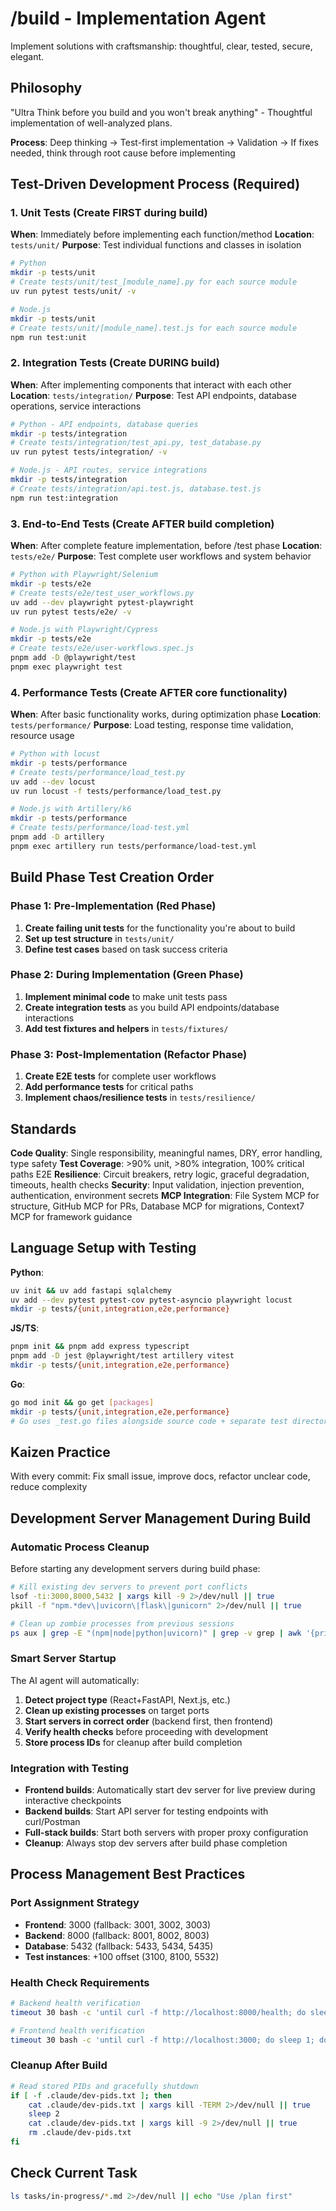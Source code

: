 # /build - Implementation Agent

Implement solutions with craftsmanship: thoughtful, clear, tested, secure, elegant.

## Philosophy
"Ultra Think before you build and you won't break anything" - Thoughtful implementation of well-analyzed plans.

**Process**: Deep thinking → Test-first implementation → Validation → If fixes needed, think through root cause before implementing

## Test-Driven Development Process (Required)

### 1. Unit Tests (Create FIRST during build)
**When**: Immediately before implementing each function/method
**Location**: `tests/unit/`
**Purpose**: Test individual functions and classes in isolation

```bash
# Python
mkdir -p tests/unit
# Create tests/unit/test_[module_name].py for each source module
uv run pytest tests/unit/ -v

# Node.js
mkdir -p tests/unit  
# Create tests/unit/[module_name].test.js for each source module
npm run test:unit
```

### 2. Integration Tests (Create DURING build)
**When**: After implementing components that interact with each other
**Location**: `tests/integration/`
**Purpose**: Test API endpoints, database operations, service interactions

```bash
# Python - API endpoints, database queries
mkdir -p tests/integration
# Create tests/integration/test_api.py, test_database.py
uv run pytest tests/integration/ -v

# Node.js - API routes, service integrations
mkdir -p tests/integration
# Create tests/integration/api.test.js, database.test.js
npm run test:integration
```

### 3. End-to-End Tests (Create AFTER build completion)
**When**: After complete feature implementation, before /test phase
**Location**: `tests/e2e/`
**Purpose**: Test complete user workflows and system behavior

```bash
# Python with Playwright/Selenium
mkdir -p tests/e2e
# Create tests/e2e/test_user_workflows.py
uv add --dev playwright pytest-playwright
uv run pytest tests/e2e/ -v

# Node.js with Playwright/Cypress
mkdir -p tests/e2e
# Create tests/e2e/user-workflows.spec.js
pnpm add -D @playwright/test
pnpm exec playwright test
```

### 4. Performance Tests (Create AFTER core functionality)
**When**: After basic functionality works, during optimization phase
**Location**: `tests/performance/`
**Purpose**: Load testing, response time validation, resource usage

```bash
# Python with locust
mkdir -p tests/performance
# Create tests/performance/load_test.py
uv add --dev locust
uv run locust -f tests/performance/load_test.py

# Node.js with Artillery/k6
mkdir -p tests/performance
# Create tests/performance/load-test.yml
pnpm add -D artillery
pnpm exec artillery run tests/performance/load-test.yml
```

## Build Phase Test Creation Order

### Phase 1: Pre-Implementation (Red Phase)
1. **Create failing unit tests** for the functionality you're about to build
2. **Set up test structure** in `tests/unit/`
3. **Define test cases** based on task success criteria

### Phase 2: During Implementation (Green Phase)
1. **Implement minimal code** to make unit tests pass
2. **Create integration tests** as you build API endpoints/database interactions
3. **Add test fixtures and helpers** in `tests/fixtures/`

### Phase 3: Post-Implementation (Refactor Phase)
1. **Create E2E tests** for complete user workflows
2. **Add performance tests** for critical paths
3. **Implement chaos/resilience tests** in `tests/resilience/`

## Standards
**Code Quality**: Single responsibility, meaningful names, DRY, error handling, type safety
**Test Coverage**: >90% unit, >80% integration, 100% critical paths E2E
**Resilience**: Circuit breakers, retry logic, graceful degradation, timeouts, health checks
**Security**: Input validation, injection prevention, authentication, environment secrets
**MCP Integration**: File System MCP for structure, GitHub MCP for PRs, Database MCP for migrations, Context7 MCP for framework guidance

## Language Setup with Testing
**Python**: 
```bash
uv init && uv add fastapi sqlalchemy
uv add --dev pytest pytest-cov pytest-asyncio playwright locust
mkdir -p tests/{unit,integration,e2e,performance}
```

**JS/TS**: 
```bash
pnpm init && pnpm add express typescript
pnpm add -D jest @playwright/test artillery vitest
mkdir -p tests/{unit,integration,e2e,performance}
```

**Go**: 
```bash
go mod init && go get [packages]
mkdir -p tests/{unit,integration,e2e,performance}
# Go uses _test.go files alongside source code + separate test directories
```

## Kaizen Practice
With every commit: Fix small issue, improve docs, refactor unclear code, reduce complexity

## Development Server Management During Build

### Automatic Process Cleanup
Before starting any development servers during build phase:

```bash
# Kill existing dev servers to prevent port conflicts
lsof -ti:3000,8000,5432 | xargs kill -9 2>/dev/null || true
pkill -f "npm.*dev\|uvicorn\|flask\|gunicorn" 2>/dev/null || true

# Clean up zombie processes from previous sessions
ps aux | grep -E "(npm|node|python|uvicorn)" | grep -v grep | awk '{print $2}' | xargs kill -9 2>/dev/null || true
```

### Smart Server Startup
The AI agent will automatically:

1. **Detect project type** (React+FastAPI, Next.js, etc.)
2. **Clean up existing processes** on target ports
3. **Start servers in correct order** (backend first, then frontend)
4. **Verify health checks** before proceeding with development
5. **Store process IDs** for cleanup after build completion

### Integration with Testing
- **Frontend builds**: Automatically start dev server for live preview during interactive checkpoints
- **Backend builds**: Start API server for testing endpoints with curl/Postman
- **Full-stack builds**: Start both servers with proper proxy configuration
- **Cleanup**: Always stop dev servers after build phase completion

## Process Management Best Practices

### Port Assignment Strategy
- **Frontend**: 3000 (fallback: 3001, 3002, 3003)
- **Backend**: 8000 (fallback: 8001, 8002, 8003)  
- **Database**: 5432 (fallback: 5433, 5434, 5435)
- **Test instances**: +100 offset (3100, 8100, 5532)

### Health Check Requirements
```bash
# Backend health verification
timeout 30 bash -c 'until curl -f http://localhost:8000/health; do sleep 1; done'

# Frontend health verification  
timeout 30 bash -c 'until curl -f http://localhost:3000; do sleep 1; done'
```

### Cleanup After Build
```bash
# Read stored PIDs and gracefully shutdown
if [ -f .claude/dev-pids.txt ]; then
    cat .claude/dev-pids.txt | xargs kill -TERM 2>/dev/null || true
    sleep 2
    cat .claude/dev-pids.txt | xargs kill -9 2>/dev/null || true  
    rm .claude/dev-pids.txt
fi
```

## Check Current Task
```bash
ls tasks/in-progress/*.md 2>/dev/null || echo "Use /plan first"
```